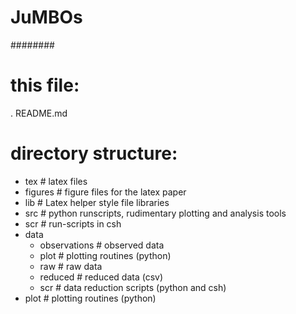 # JuMBOs
########

# this file:
 . README.md 

# directory structure:
 - tex            # latex files
 - figures        # figure files for the latex paper
 - lib	          # Latex helper style file libraries
 - src	          # python runscripts, rudimentary plotting and analysis tools
 - scr	          # run-scripts in csh
 - data
   - observations # observed data
   - plot	  # plotting routines (python)
   - raw	  # raw data
   - reduced      # reduced data (csv)
   - scr	  # data reduction scripts (python and csh)
 - plot  	  # plotting routines (python)
